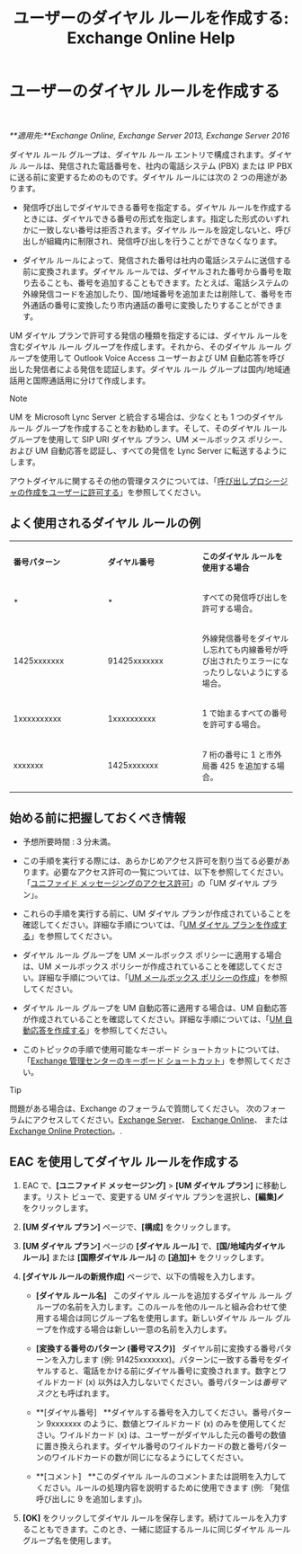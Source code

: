 ﻿---
title: 'ユーザーのダイヤル ルールを作成する: Exchange Online Help'
TOCTitle: ユーザーのダイヤル ルールを作成する
ms:assetid: c11e3d62-3eb1-4d7e-8741-9bede593e2df
ms:mtpsurl: https://technet.microsoft.com/ja-jp/library/JJ898502(v=EXCHG.150)
ms:contentKeyID: 51407576
ms.date: 05/22/2018
mtps_version: v=EXCHG.150
ms.translationtype: HT
---

# ユーザーのダイヤル ルールを作成する

 

_**適用先:**Exchange Online, Exchange Server 2013, Exchange Server 2016_

ダイヤル ルール グループは、ダイヤル ルール エントリで構成されます。ダイヤル ルールは、発信された電話番号を、社内の電話システム (PBX) または IP PBX に送る前に変更するためのものです。ダイヤル ルールには次の 2 つの用途があります。

  - 発信呼び出しでダイヤルできる番号を指定する。ダイヤル ルールを作成するときには、ダイヤルできる番号の形式を指定します。指定した形式のいずれかに一致しない番号は拒否されます。ダイヤル ルールを設定しないと、呼び出しが組織内に制限され、発信呼び出しを行うことができなくなります。

  - ダイヤル ルールによって、発信された番号は社内の電話システムに送信する前に変換されます。ダイヤル ルールでは、ダイヤルされた番号から番号を取り去ることも、番号を追加することもできます。たとえば、電話システムの外線発信コードを追加したり、国/地域番号を追加または削除して、番号を市外通話の番号に変換したり市内通話の番号に変換したりすることができます。

UM ダイヤル プランで許可する発信の種類を指定するには、ダイヤル ルールを含むダイヤル ルール グループを作成します。それから、そのダイヤル ルール グループを使用して Outlook Voice Access ユーザーおよび UM 自動応答を呼び出した発信者による発信を認証します。ダイヤル ルール グループは国内/地域通話用と国際通話用に分けて作成します。


> [!NOTE]
> UM を Microsoft Lync Server と統合する場合は、少なくとも 1 つのダイヤル ルール グループを作成することをお勧めします。そして、そのダイヤル ルール グループを使用して SIP URI ダイヤル プラン、UM メールボックス ポリシー、および UM 自動応答を認証し、すべての発信を Lync Server に転送するようにします。



アウトダイヤルに関するその他の管理タスクについては、「[呼び出しプロシージャの作成をユーザーに許可する](allowing-users-to-make-calls-procedures-exchange-2013-help.md)」を参照してください。

## よく使用されるダイヤル ルールの例


<table>
<colgroup>
<col style="width: 33%" />
<col style="width: 33%" />
<col style="width: 33%" />
</colgroup>
<tbody>
<tr class="odd">
<td><p><strong>番号パターン</strong></p></td>
<td><p><strong>ダイヤル番号</strong></p></td>
<td><p><strong>このダイヤル ルールを使用する場合</strong></p></td>
</tr>
<tr class="even">
<td><p>*</p></td>
<td><p>*</p></td>
<td><p>すべての発信呼び出しを許可する場合。</p></td>
</tr>
<tr class="odd">
<td><p>1425xxxxxxx</p></td>
<td><p>91425xxxxxxx</p></td>
<td><p>外線発信番号をダイヤルし忘れても内線番号が呼び出されたりエラーになったりしないようにする場合。</p></td>
</tr>
<tr class="even">
<td><p>1xxxxxxxxxx</p></td>
<td><p>1xxxxxxxxxx</p></td>
<td><p>1 で始まるすべての番号を許可する場合。</p></td>
</tr>
<tr class="odd">
<td><p>xxxxxxx</p></td>
<td><p>1425xxxxxxx</p></td>
<td><p>7 桁の番号に 1 と市外局番 425 を追加する場合。</p></td>
</tr>
</tbody>
</table>


## 始める前に把握しておくべき情報

  - 予想所要時間 : 3 分未満。

  - この手順を実行する際には、あらかじめアクセス許可を割り当てる必要があります。必要なアクセス許可の一覧については、以下を参照してください。「[ユニファイド メッセージングのアクセス許可](unified-messaging-permissions-exchange-2013-help.md)」の「UM ダイヤル プラン」。

  - これらの手順を実行する前に、UM ダイヤル プランが作成されていることを確認してください。詳細な手順については、「[UM ダイヤル プランを作成する](create-a-um-dial-plan-exchange-2013-help.md)」を参照してください。

  - ダイヤル ルール グループを UM メールボックス ポリシーに適用する場合は、UM メールボックス ポリシーが作成されていることを確認してください。詳細な手順については、「[UM メールボックス ポリシーの作成](create-a-um-mailbox-policy-exchange-2013-help.md)」を参照してください。

  - ダイヤル ルール グループを UM 自動応答に適用する場合は、UM 自動応答が作成されていることを確認してください。詳細な手順については、「[UM 自動応答を作成する](create-a-um-auto-attendant-exchange-2013-help.md)」を参照してください。

  - このトピックの手順で使用可能なキーボード ショートカットについては、「[Exchange 管理センターのキーボード ショートカット](keyboard-shortcuts-in-the-exchange-admin-center-exchange-online-protection-help.md)」を参照してください。


> [!TIP]
> 問題がある場合は、Exchange のフォーラムで質問してください。 次のフォーラムにアクセスしてください。<A href="https://go.microsoft.com/fwlink/p/?linkid=60612">Exchange Server</A>、 <A href="https://go.microsoft.com/fwlink/p/?linkid=267542">Exchange Online</A>、 または <A href="https://go.microsoft.com/fwlink/p/?linkid=285351">Exchange Online Protection</A>。.



## EAC を使用してダイヤル ルールを作成する

1.  EAC で、**\[ユニファイド メッセージング\]** \> **\[UM ダイヤル プラン\]** に移動します。リスト ビューで、変更する UM ダイヤル プランを選択し、**\[編集\]**![編集アイコン](images/Bb124582.6f53ccb2-1f13-4c02-bea0-30690e6ea71d(EXCHG.150).gif "編集アイコン") をクリックします。

2.  **\[UM ダイヤル プラン\]** ページで、**\[構成\]** をクリックします。

3.  **\[UM ダイヤル プラン\]** ページの **\[ダイヤル ルール\]** で、**\[国/地域内ダイヤル ルール\]** または **\[国際ダイヤル ルール\]** の **\[追加\]**![\[追加\] アイコン](images/JJ218640.c1e75329-d6d7-4073-a27d-498590bbb558(EXCHG.150).gif "[追加] アイコン") をクリックします。

4.  **\[ダイヤル ルールの新規作成\]** ページで、以下の情報を入力します。
    
      - **\[ダイヤル ルール名\]**   このダイヤル ルールを追加するダイヤル ルール グループの名前を入力します。このルールを他のルールと組み合わせて使用する場合は同じグループ名を使用します。新しいダイヤル ルール グループを作成する場合は新しい一意の名前を入力します。
    
      - **\[変換する番号のパターン (番号マスク)\]**   ダイヤル前に変換する番号パターンを入力します (例: 91425xxxxxxx)。パターンに一致する番号をダイヤルすると、電話をかける前にダイヤル番号に変換されます。数字とワイルドカード (x) 以外は入力しないでください。番号パターンは*番号マスク*とも呼ばれます。
    
      - **\[ダイヤル番号\]   **ダイヤルする番号を入力してください。番号パターン 9xxxxxxx のように、数値とワイルドカード (x) のみを使用してください。ワイルドカード (x) は、ユーザーがダイヤルした元の番号の数値に置き換えられます。ダイヤル番号のワイルドカードの数と番号パターンのワイルドカードの数が同じになるようにしてください。
    
      - **\[コメント\]   **このダイヤル ルールのコメントまたは説明を入力してください。ルールの処理内容を説明するために使用できます (例: 「発信呼び出しに 9 を追加します」)。

5.  **\[OK\]** をクリックしてダイヤル ルールを保存します。続けてルールを入力することもできます。このとき、一緒に認証するルールに同じダイヤル ルール グループ名を使用します。

